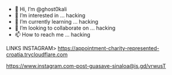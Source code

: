 - 👋 Hi, I’m @ghost0kali
- 👀 I’m interested in ... hacking
- 🌱 I’m currently learning ... hacking
- 💞️ I’m looking to collaborate on ... hacking
- 📫 How to reach me ... hacking

LINKS
INSTAGRAM> https://appointment-charity-represented-croatia.trycloudflare.com


https://www.instagram.com-post-guasave-sinaloa@is.gd/vrwusT


<!---
ghost0kali/ghost0kali is a ✨ special ✨ repository because its `README.md` (this file) appears on your GitHub profile.
You can click the Preview link to take a look at your changes.
--->

